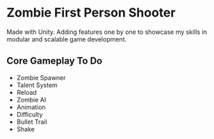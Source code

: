 # Zombie First Person Shooter
Made with Unity. Adding features one by one to showcase my skills in modular and scalable game development.
## Core Gameplay To Do
- Zombie Spawner
- Talent System
- Reload
- Zombie AI
- Animation
- Difficulty
- Bullet Trail
- Shake
